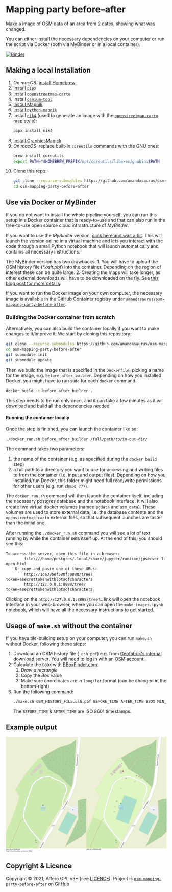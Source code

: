 # Mapping party before–after

Make a image of OSM data of an area from 2 dates, showing what was changed.

You can either install the necessary dependencies on your computer or run the script via Docker (both via MyBinder or in a local container).

[![Binder](https://mybinder.org/badge_logo.svg)](https://mybinder.org/v2/gh/amandasaurus/osm-mapping-party-before-after/main?labpath=make-images.ipynb)

## Making a local Installation

1. *On macOS:* [install Homebrew](https://brew.sh/#:~:text=Install%20Homebrew)
1. [Install `pipx`](https://pipx.pypa.io/stable/installation/#installing-pipx)
1. [Install `openstreetmap-carto`](https://github.com/gravitystorm/openstreetmap-carto/blob/4ec2dc9391c411e124c78b3ba1aad9173fea20cb/INSTALL.md)
1. Install [`osmium-tool`](https://github.com/osmcode/osmium-tool)
1. [Install Mapnik](https://github.com/mapnik/mapnik/blob/master/INSTALL.md#source-build)
1. [Install `python-mapnik`](https://github.com/mapnik/python-mapnik#building-from-source)
1. Install [`nik4`](https://github.com/Zverik/Nik4) (used to generate an image with the [`openstreetmap-carto` map style](https://github.com/gravitystorm/openstreetmap-carto/)):
   ```bash
   pipx install nik4
   ```
1. [Install GraphicsMagick](http://www.graphicsmagick.org/README.html#id4)
1. *On macOS:* replace built-in `coreutils` commands with the GNU ones:
   ```bash
   brew install coreutils
   export PATH="$HOMEBREW_PREFIX/opt/coreutils/libexec/gnubin:$PATH
   ```
1. Clone this repo:
   ```bash
   git clone --recurse-submodules https://github.com/amandasaurus/osm-mapping-party-before-after
   cd osm-mapping-party-before-after
   ```

## Use via Docker or MyBinder

If you do not want to install the whole pipeline yourself, you can run this setup in a Docker container that is ready-to-use and that can also run in the free-to-use open source cloud infrastructure of _MyBinder_. 

If you want to use the _MyBinder_ version, [click here and wait a bit](https://mybinder.org/v2/gh/amandasaurus/osm-mapping-party-before-after/main?labpath=make-images.ipynb). This will launch the version online in a virtual machine and lets you interact with the code through a small Python notebook that will launch automatically and contains all necessary instructions.

The MyBinder version has two drawbacks: 1. You will have to upload the OSM history file (_\*.osh.pbf_) into the container. Depending on the region of interest these can be quite large. 2. Creating the maps will take longer, as other external downloads will have to be downloaded on the fly. See [this blog post for more details](https://tzovar.as/map-comparisons/).

If you want to run the Docker image on your own computer, the necessary image is available in the GitHub Container registry under [`amandasaurus/osm-mapping-party-before-after`](https://github.com/amandasaurus/osm-mapping-party-before-after/pkgs/container/osm-mapping-party-before-after). 

### Building the Docker container from scratch

Alternatively, you can also build the container locally if you want to make changes to it/improve it: We start by cloning this repository:

```bash
git clone --recurse-submodules https://github.com/amandasaurus/osm-mapping-party-before-after
cd osm-mapping-party-before-after
git submodule init
git submodule update
```
Then we build the image that is specified in the `Dockerfile`, picking a name for the image, e.g. `before_after_builder`.
Depending on how you installed Docker, you might have to run `sudo` for each `docker` command.

 ```bash
docker build -t before_after_builder .
```

This step needs to be run only once, and it can take a few minutes as it will download and build all the dependencies needed. 

#### Running the container locally

Once the step is finished, you can launch the container like so:

```bash
./docker_run.sh before_after_builder /full/path/to/in-out-dir/ 
```

The command takes two parameters:

1. the name of the container (e.g. as specified during the `docker build` step)
2. a full path to a directory you want to use for accessing and writing files to from the container (i.e. input and output files). Depending on how you installed/run Docker, this folder might need full read/write permissions for other users (e.g. run `chmod 777`). 

The `docker_run.sh` command will then launch the container itself, including the necessary postgres database and the notebook interface. It will also create two virtual docker volumes (named `pgdata` and `osm_data`). These volumes are used to store external data, i.e. the database contents and the `openstreetmap-carto` external files, so that subsequent launches are faster than the initial one.

After running the `./docker_run.sh` command you will see a lot of text running by while the container sets itself up. At the end of this, you should see this: 

```
To access the server, open this file in a browser:
        file:///home/postgres/.local/share/jupyter/runtime/jpserver-1-open.html
    Or copy and paste one of these URLs:
        http://1ce38bef580f:8888/tree?token=asecrettokenwithlotsofcharacters
        http://127.0.0.1:8888/tree?token=asecrettokenwithlotsofcharacters
```

Clicking on the `http://127.0.0.1:8888/tree?…` link will open the notebook interface in your web-browser, where you can open the `make-images.ipynb` notebook, which will have all the necessary instructions to get started.

## Usage of `make.sh` without the container

If you have tile-building setup on your computer, you can run `make.sh` without Docker, following these steps:

1. Download an OSM history file (`.osh.pbf`) e.g. from [Geofabrik's internal download server](https://osm-internal.download.geofabrik.de/?landing_page=true). You will need to log in with an OSM account.
1. Calculate the `BBOX` with [BBoxFinder.com](http://bboxfinder.com/).
    1. *Draw a rectangle*
    1. Copy the *Box* value
    1. Make sure coordinates are in `long/lat` format (can be changed in the bottom-right)
1. Run the following command:
    ```bash
    ./make.sh OSM_HISTORY_FILE.osh.pbf BEFORE_TIME AFTER_TIME BBOX MIN_ZOOM MAX_ZOOM
    ```
    The `BEFORE_TIME` & `AFTER_TIME` are ISO 8601 timestamps.

## Example output

![Example](sample.png)

## Copyright & Licence

Copyright © 2021, Affero GPL v3+ (see [LICENCE](./LICENCE)). Project is [`osm-mapping-party-before-after` on GitHub](https://github.com/amandasaurus/osm-mapping-party-before-after)
